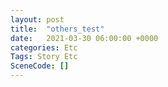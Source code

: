 ```yaml
---
layout: post
title:  "others_test"
date:   2021-03-30 06:00:00 +0000
categories: Etc
Tags: Story Etc
SceneCode: []
---
```

